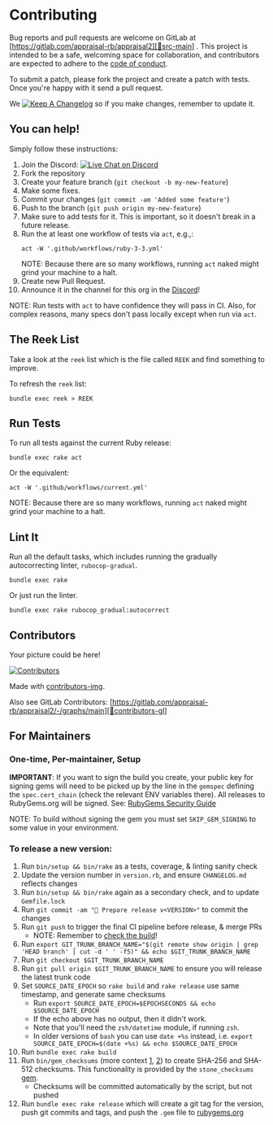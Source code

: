 # Contributing

Bug reports and pull requests are welcome on GitLab at [https://gitlab.com/appraisal-rb/appraisal2][🚎src-main]
. This project is intended to be a safe, welcoming space for collaboration, and contributors are expected to adhere to
the [code of conduct][🤝conduct].

To submit a patch, please fork the project and create a patch with tests.
Once you're happy with it send a pull request.

We [![Keep A Changelog][📗keep-changelog-img]][📗keep-changelog] so if you make changes, remember to update it.

## You can help!

Simply follow these instructions:

1. Join the Discord: [![Live Chat on Discord][✉️discord-invite-img]][✉️discord-invite]
2. Fork the repository
3. Create your feature branch (`git checkout -b my-new-feature`)
4. Make some fixes.
5. Commit your changes (`git commit -am 'Added some feature'`)
6. Push to the branch (`git push origin my-new-feature`)
7. Make sure to add tests for it. This is important, so it doesn't break in a future release.
8. Run the at least one workflow of tests via `act`, e.g.,:
    ```console
    act -W '.github/workflows/ruby-3-3.yml'
    ```
    NOTE: Because there are so many workflows, running `act` naked might grind your machine to a halt.
9. Create new Pull Request.
10. Announce it in the channel for this org in the [Discord][✉️discord-invite]!

NOTE: Run tests with `act` to have confidence they will pass in CI.
      Also, for complex reasons, many specs don't pass locally except when run via `act`.

## The Reek List

Take a look at the `reek` list which is the file called `REEK` and find something to improve.

To refresh the `reek` list:

```console
bundle exec reek > REEK
```

## Run Tests

To run all tests against the current Ruby release:

```console
bundle exec rake act
```

Or the equivalent:

```console
act -W '.github/workflows/current.yml'
```
NOTE: Because there are so many workflows, running `act` naked might grind your machine to a halt.

## Lint It

Run all the default tasks, which includes running the gradually autocorrecting linter, `rubocop-gradual`.

```console
bundle exec rake
```

Or just run the linter.

```console
bundle exec rake rubocop_gradual:autocorrect
```

## Contributors

Your picture could be here!

[![Contributors][🖐contributors-img]][🖐contributors]

Made with [contributors-img][🖐contrib-rocks].

Also see GitLab Contributors: [https://gitlab.com/appraisal-rb/appraisal2/-/graphs/main][🚎contributors-gl]

## For Maintainers

### One-time, Per-maintainer, Setup

**IMPORTANT**: If you want to sign the build you create,
your public key for signing gems will need to be picked up by the line in the
`gemspec` defining the `spec.cert_chain` (check the relevant ENV variables there).
All releases to RubyGems.org will be signed.
See: [RubyGems Security Guide][🔒️rubygems-security-guide]

NOTE: To build without signing the gem you must set `SKIP_GEM_SIGNING` to some value in your environment.

### To release a new version:

1. Run `bin/setup && bin/rake` as a tests, coverage, & linting sanity check
2. Update the version number in `version.rb`, and ensure `CHANGELOG.md` reflects changes
3. Run `bin/setup && bin/rake` again as a secondary check, and to update `Gemfile.lock`
4. Run `git commit -am "🔖 Prepare release v<VERSION>"` to commit the changes
5. Run `git push` to trigger the final CI pipeline before release, & merge PRs
    - NOTE: Remember to [check the build][🧪build]!
6. Run `export GIT_TRUNK_BRANCH_NAME="$(git remote show origin | grep 'HEAD branch' | cut -d ' ' -f5)" && echo $GIT_TRUNK_BRANCH_NAME`
7. Run `git checkout $GIT_TRUNK_BRANCH_NAME`
8. Run `git pull origin $GIT_TRUNK_BRANCH_NAME` to ensure you will release the latest trunk code
9. Set `SOURCE_DATE_EPOCH` so `rake build` and `rake release` use same timestamp, and generate same checksums
    - Run `export SOURCE_DATE_EPOCH=$EPOCHSECONDS && echo $SOURCE_DATE_EPOCH`
    - If the echo above has no output, then it didn't work.
    - Note that you'll need the `zsh/datetime` module, if running `zsh`.
    - In older versions of `bash` you can use `date +%s` instead, i.e. `export SOURCE_DATE_EPOCH=$(date +%s) && echo $SOURCE_DATE_EPOCH`
10. Run `bundle exec rake build`
11. Run `bin/gem_checksums` (more context [1][🔒️rubygems-checksums-pr], [2][🔒️rubygems-guides-pr])
    to create SHA-256 and SHA-512 checksums. This functionality is provided by the `stone_checksums`
    [gem][💎stone_checksums].
    - Checksums will be committed automatically by the script, but not pushed
12. Run `bundle exec rake release` which will create a git tag for the version,
    push git commits and tags, and push the `.gem` file to [rubygems.org][💎rubygems]

[🚎src-main]: https://gitlab.com/appraisal-rb/appraisal2
[🧪build]: https://github.com/appraisal-rb/appraisal2/actions
[🤝conduct]: https://gitlab.com/appraisal-rb/appraisal2/-/blob/main/CODE_OF_CONDUCT.md
[🖐contrib-rocks]: https://contrib.rocks
[🖐contributors]: https://github.com/appraisal-rb/appraisal2/graphs/contributors
[🚎contributors-gl]: https://gitlab.com/appraisal-rb/appraisal2/-/graphs/main
[🖐contributors-img]: https://contrib.rocks/image?repo=appraisal-rb/appraisal2
[💎rubygems]: https://rubygems.org
[🔒️rubygems-security-guide]: https://guides.rubygems.org/security/#building-gems
[🔒️rubygems-checksums-pr]: https://github.com/rubygems/rubygems/pull/6022
[🔒️rubygems-guides-pr]: https://github.com/rubygems/guides/pull/325
[💎stone_checksums]: https://github.com/pboling/stone_checksums
[📗keep-changelog]: https://keepachangelog.com/en/1.0.0/
[📗keep-changelog-img]: https://img.shields.io/badge/keep--a--changelog-1.0.0-FFDD67.svg?style=flat
[✉️discord-invite]: https://discord.gg/3qme4XHNKN
[✉️discord-invite-img]: https://img.shields.io/discord/1373797679469170758?style=for-the-badge

